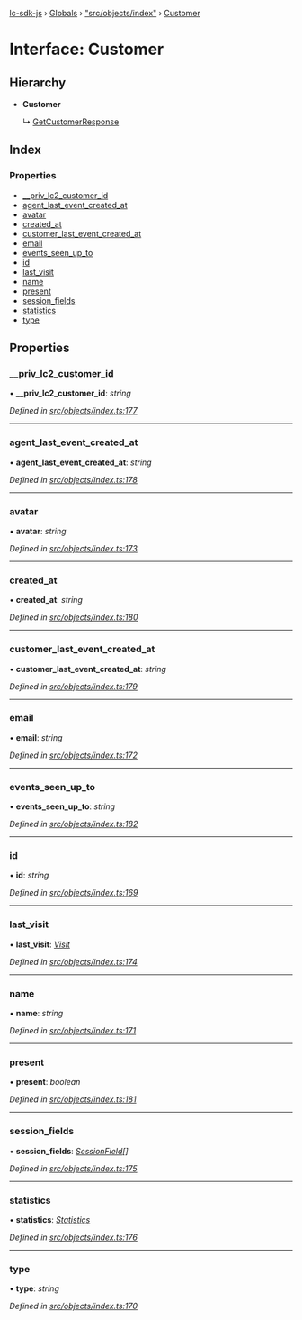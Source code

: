 [lc-sdk-js](../README.md) › [Globals](../globals.md) › ["src/objects/index"](../modules/_src_objects_index_.md) › [Customer](_src_objects_index_.customer.md)

# Interface: Customer

## Hierarchy

* **Customer**

  ↳ [GetCustomerResponse](_src_agent_structures_.getcustomerresponse.md)

## Index

### Properties

* [__priv_lc2_customer_id](_src_objects_index_.customer.md#__priv_lc2_customer_id)
* [agent_last_event_created_at](_src_objects_index_.customer.md#agent_last_event_created_at)
* [avatar](_src_objects_index_.customer.md#avatar)
* [created_at](_src_objects_index_.customer.md#created_at)
* [customer_last_event_created_at](_src_objects_index_.customer.md#customer_last_event_created_at)
* [email](_src_objects_index_.customer.md#email)
* [events_seen_up_to](_src_objects_index_.customer.md#events_seen_up_to)
* [id](_src_objects_index_.customer.md#id)
* [last_visit](_src_objects_index_.customer.md#last_visit)
* [name](_src_objects_index_.customer.md#name)
* [present](_src_objects_index_.customer.md#present)
* [session_fields](_src_objects_index_.customer.md#session_fields)
* [statistics](_src_objects_index_.customer.md#statistics)
* [type](_src_objects_index_.customer.md#type)

## Properties

###  __priv_lc2_customer_id

• **__priv_lc2_customer_id**: *string*

*Defined in [src/objects/index.ts:177](https://github.com/livechat/lc-sdk-js/blob/38eeefe/src/objects/index.ts#L177)*

___

###  agent_last_event_created_at

• **agent_last_event_created_at**: *string*

*Defined in [src/objects/index.ts:178](https://github.com/livechat/lc-sdk-js/blob/38eeefe/src/objects/index.ts#L178)*

___

###  avatar

• **avatar**: *string*

*Defined in [src/objects/index.ts:173](https://github.com/livechat/lc-sdk-js/blob/38eeefe/src/objects/index.ts#L173)*

___

###  created_at

• **created_at**: *string*

*Defined in [src/objects/index.ts:180](https://github.com/livechat/lc-sdk-js/blob/38eeefe/src/objects/index.ts#L180)*

___

###  customer_last_event_created_at

• **customer_last_event_created_at**: *string*

*Defined in [src/objects/index.ts:179](https://github.com/livechat/lc-sdk-js/blob/38eeefe/src/objects/index.ts#L179)*

___

###  email

• **email**: *string*

*Defined in [src/objects/index.ts:172](https://github.com/livechat/lc-sdk-js/blob/38eeefe/src/objects/index.ts#L172)*

___

###  events_seen_up_to

• **events_seen_up_to**: *string*

*Defined in [src/objects/index.ts:182](https://github.com/livechat/lc-sdk-js/blob/38eeefe/src/objects/index.ts#L182)*

___

###  id

• **id**: *string*

*Defined in [src/objects/index.ts:169](https://github.com/livechat/lc-sdk-js/blob/38eeefe/src/objects/index.ts#L169)*

___

###  last_visit

• **last_visit**: *[Visit](_src_objects_index_.visit.md)*

*Defined in [src/objects/index.ts:174](https://github.com/livechat/lc-sdk-js/blob/38eeefe/src/objects/index.ts#L174)*

___

###  name

• **name**: *string*

*Defined in [src/objects/index.ts:171](https://github.com/livechat/lc-sdk-js/blob/38eeefe/src/objects/index.ts#L171)*

___

###  present

• **present**: *boolean*

*Defined in [src/objects/index.ts:181](https://github.com/livechat/lc-sdk-js/blob/38eeefe/src/objects/index.ts#L181)*

___

###  session_fields

• **session_fields**: *[SessionField](_src_objects_index_.sessionfield.md)[]*

*Defined in [src/objects/index.ts:175](https://github.com/livechat/lc-sdk-js/blob/38eeefe/src/objects/index.ts#L175)*

___

###  statistics

• **statistics**: *[Statistics](_src_objects_index_.statistics.md)*

*Defined in [src/objects/index.ts:176](https://github.com/livechat/lc-sdk-js/blob/38eeefe/src/objects/index.ts#L176)*

___

###  type

• **type**: *string*

*Defined in [src/objects/index.ts:170](https://github.com/livechat/lc-sdk-js/blob/38eeefe/src/objects/index.ts#L170)*
